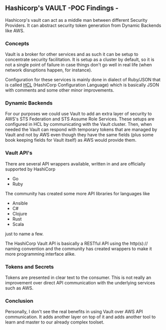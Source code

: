 ## Hashicorp's VAULT -POC Findings -

Hashicorp's vault can act as a middle man between different Security Providers.
It can abstract security token generation from Dynamic Backends like AWS.

### Concepts
Vault is a broker for other services and as such it can be setup to concentrate security facilitation.
It is setup as a cluster by default, so it is not a single point of failure in case things don't go well
in real life (when network disruptions happen, for instance).

Configuration for these services is mainly done in dialect of Ruby/JSON that is
called [HCL](https://github.com/hashicorp/hcl) (HashiCorp Configuration Language) 
which is basically JSON with comments and some other minor improvements.

### Dynamic Backends
For our purposes we could use Vault to add an extra layer of security to AWS's STS Federation and STS Assume Role Services.
These setups are configured in HCL by communicating with the Vault cluster. Then, when needed the Vault
can respond with temporary tokens that are managed by Vault and not by AWS even though they have the same fields
(plus some book keeping fields for Vault itself) as AWS would provide them.

### Vault API's
There are several API wrappers available, written in and are officially supported by HashiCorp
 * Go
 * Ruby

The community has created some more API libraries for languages like
 * Ansible
 * C#
 * Clojure
 * Rust
 * Scala
 
 just to name a few.
 
 The HashiCorp Vault API is basically a RESTful API using the http(s):// naming convention and the community has created
 wrappers to make it more programming interface alike.

### Tokens and Secrets
Tokens are presented in clear text to the consumer. This is not really an improvement over direct API communication with
the underlying services such as AWS.

### Conclusion
Personally, I don't see the real benefits in using Vault over AWS API communication.
It adds another layer on top of it and adds another tool to learn and master to our already complex toolset.
